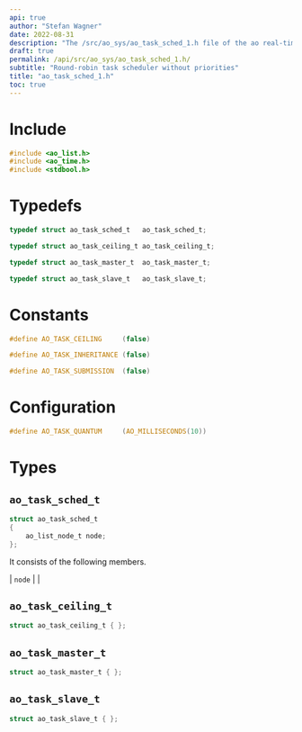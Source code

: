 ```yaml
---
api: true
author: "Stefan Wagner"
date: 2022-08-31
description: "The /src/ao_sys/ao_task_sched_1.h file of the ao real-time operating system."
draft: true
permalink: /api/src/ao_sys/ao_task_sched_1.h/
subtitle: "Round-robin task scheduler without priorities"
title: "ao_task_sched_1.h"
toc: true
---
```


# Include

```c
#include <ao_list.h>
#include <ao_time.h>
#include <stdbool.h>
```

# Typedefs

```c
typedef struct ao_task_sched_t   ao_task_sched_t;
```

```c
typedef struct ao_task_ceiling_t ao_task_ceiling_t;
```

```c
typedef struct ao_task_master_t  ao_task_master_t;
```

```c
typedef struct ao_task_slave_t   ao_task_slave_t;
```

# Constants

```c
#define AO_TASK_CEILING     (false)
```

```c
#define AO_TASK_INHERITANCE (false)
```

```c
#define AO_TASK_SUBMISSION  (false)
```

# Configuration

```c
#define AO_TASK_QUANTUM     (AO_MILLISECONDS(10))
```

# Types

## `ao_task_sched_t`

```c
struct ao_task_sched_t
{
    ao_list_node_t node;
};
```

It consists of the following members.

| `node` | |

## `ao_task_ceiling_t`

```c
struct ao_task_ceiling_t { };
```

## `ao_task_master_t`

```c
struct ao_task_master_t { };
```

## `ao_task_slave_t`

```c
struct ao_task_slave_t { };
```
